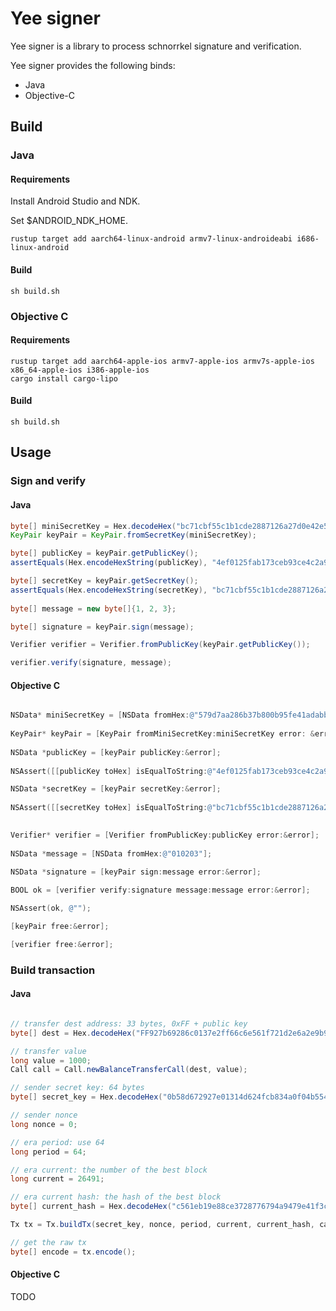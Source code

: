 # Yee signer

Yee signer is a library to process schnorrkel signature and verification.

Yee signer provides the following binds:

 - Java
 - Objective-C
 
## Build

### Java

#### Requirements
Install Android Studio and NDK.

Set $ANDROID_NDK_HOME.

```
rustup target add aarch64-linux-android armv7-linux-androideabi i686-linux-android
```

#### Build
```
sh build.sh
```

### Objective C
 
#### Requirements
```
rustup target add aarch64-apple-ios armv7-apple-ios armv7s-apple-ios x86_64-apple-ios i386-apple-ios
cargo install cargo-lipo
```

#### Build
```
sh build.sh
```

## Usage

### Sign and verify

#### Java
```java
byte[] miniSecretKey = Hex.decodeHex("bc71cbf55c1b1cde2887126a27d0e42e596ac7d96eea9ea4b413e5b906eb630ecd859d888ab8f09aa0ff3b1075e0c1629cd491433e00dfb07e5a154312cc7d9b");
KeyPair keyPair = KeyPair.fromSecretKey(miniSecretKey);

byte[] publicKey = keyPair.getPublicKey();
assertEquals(Hex.encodeHexString(publicKey), "4ef0125fab173ceb93ce4c2a97e6824396240101b9c7220e3fd63e3a2282cf20");

byte[] secretKey = keyPair.getSecretKey();
assertEquals(Hex.encodeHexString(secretKey), "bc71cbf55c1b1cde2887126a27d0e42e596ac7d96eea9ea4b413e5b906eb630ecd859d888ab8f09aa0ff3b1075e0c1629cd491433e00dfb07e5a154312cc7d9b");
    
byte[] message = new byte[]{1, 2, 3};

byte[] signature = keyPair.sign(message);

Verifier verifier = Verifier.fromPublicKey(keyPair.getPublicKey());

verifier.verify(signature, message);

```

#### Objective C
```objective-c

NSData* miniSecretKey = [NSData fromHex:@"579d7aa286b37b800b95fe41adabbf0c2a577caf2854baeca98f8fb242ff43ae"];
    
KeyPair* keyPair = [KeyPair fromMiniSecretKey:miniSecretKey error: &error];
    
NSData *publicKey = [keyPair publicKey:&error];
    
NSAssert([[publicKey toHex] isEqualToString:@"4ef0125fab173ceb93ce4c2a97e6824396240101b9c7220e3fd63e3a2282cf20"], @"");

NSData *secretKey = [keyPair secretKey:&error];
        
NSAssert([[secretKey toHex] isEqualToString:@"bc71cbf55c1b1cde2887126a27d0e42e596ac7d96eea9ea4b413e5b906eb630ecd859d888ab8f09aa0ff3b1075e0c1629cd491433e00dfb07e5a154312cc7d9b"], @"");
    

Verifier* verifier = [Verifier fromPublicKey:publicKey error:&error];
    
NSData *message = [NSData fromHex:@"010203"];

NSData *signature = [keyPair sign:message error:&error];
    
BOOL ok = [verifier verify:signature message:message error:&error];

NSAssert(ok, @"");

[keyPair free:&error];

[verifier free:&error];

```

### Build transaction

#### Java
```java

// transfer dest address: 33 bytes, 0xFF + public key
byte[] dest = Hex.decodeHex("FF927b69286c0137e2ff66c6e561f721d2e6a2e9b92402d2eed7aebdca99005c70");

// transfer value
long value = 1000;
Call call = Call.newBalanceTransferCall(dest, value);

// sender secret key: 64 bytes
byte[] secret_key = Hex.decodeHex("0b58d672927e01314d624fcb834a0f04b554f37640e0a4c342029a996ec1450bac8afb286e210d3afbfb8fd429129bd33329baaea6b919c92651c072c59d2408");

// sender nonce
long nonce = 0;

// era period: use 64
long period = 64;

// era current: the number of the best block
long current = 26491;

// era current hash: the hash of the best block
byte[] current_hash = Hex.decodeHex("c561eb19e88ce3728776794a9479e41f3ca4a56ffd01085ed4641bd608ecfe13");

Tx tx = Tx.buildTx(secret_key, nonce, period, current, current_hash, call);

// get the raw tx
byte[] encode = tx.encode();

```

#### Objective C

TODO
